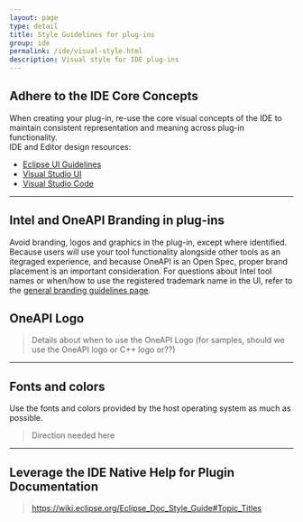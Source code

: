 ```yaml
---
layout: page
type: detail
title: Style Guidelines for plug-ins
group: ide
permalink: /ide/visual-style.html
description: Visual style for IDE plug-ins
---
```


## Adhere to the IDE Core Concepts
When creating your plug-in, re-use the core visual concepts of the IDE to maintain consistent representation and meaning across plug-in functionality.
  <br>
IDE and Editor design resources:
* <a href="https://wiki.eclipse.org/User_Interface_Guidelines#General_UI_Guidelines/" target="_blank">Eclipse UI Guidelines</a>
* <a href="https://docs.microsoft.com/en-us/visualstudio/extensibility/ux-guidelines/visual-studio-user-experience-guidelines?view=vs-2019" target="_blank">Visual Studio UI</a>
* <a href="https://docs.microsoft.com/en-us/visualstudio/extensibility/starting-to-develop-visual-studio-extensions?view=vs-2019" target="_blank">Visual Studio Code</a>

___
## Intel and OneAPI Branding in plug-ins
Avoid branding, logos and graphics in the plug-in, except where identified.  Because users will use your tool functionality alongside other tools as an itegraged experience, and because OneAPI is an Open Spec, proper brand placement is an important consideration. 
For questions about Intel tool names or when/how to use the registered trademark name in the UI, refer to the <a href="https://daniellecox.github.io/style-guide-guide/brand.html" target="_blank">general branding guidelines page</a>.

## OneAPI Logo
> Details about when to use the OneAPI Logo  (for samples, should we use the OneAPI logo or C++ logo or??)
___
## Fonts and colors
Use the fonts and colors provided by the host operating system as much as possible. 
> Direction needed here
___
## Leverage the IDE Native Help for Plugin Documentation
>https://wiki.eclipse.org/Eclipse_Doc_Style_Guide#Topic_Titles
